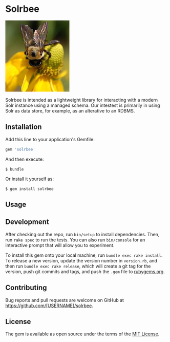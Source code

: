 # Solrbee

![Bee photo (c) David Chandek-Stark](https://raw.githubusercontent.com/dchandekstark/images/main/solrbee.jpg)

Solrbee is intended as a lightweight library for interacting with a modern Solr instance
using a managed schema.  Our intestest is primarily in using Solr as data store, for example,
as an alterative to an RDBMS.

## Installation

Add this line to your application's Gemfile:

```ruby
gem 'solrbee'
```

And then execute:

    $ bundle

Or install it yourself as:

    $ gem install solrbee

## Usage



## Development

After checking out the repo, run `bin/setup` to install dependencies. Then, run `rake spec` to run the tests. You can also run `bin/console` for an interactive prompt that will allow you to experiment.

To install this gem onto your local machine, run `bundle exec rake install`. To release a new version, update the version number in `version.rb`, and then run `bundle exec rake release`, which will create a git tag for the version, push git commits and tags, and push the `.gem` file to [rubygems.org](https://rubygems.org).

## Contributing

Bug reports and pull requests are welcome on GitHub at https://github.com/[USERNAME]/solrbee.

## License

The gem is available as open source under the terms of the [MIT License](https://opensource.org/licenses/MIT).
